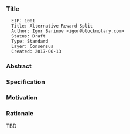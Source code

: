 ### Title

      EIP: 1001
      Title: Alternative Reward Split
      Author: Igor Barinov <igor@blocknotary.com>
      Status: Draft
      Type: Standard
      Layer: Consensus
      Created: 2017-06-13

### Abstract

### Specification

### Motivation

### Rationale

TBD

